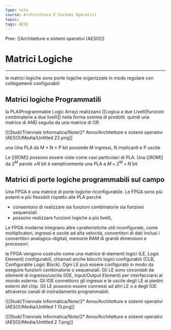 ```yaml
---
type: nota
course: Architettura E Sistemi Operativi
topic: 
tags: AESO
---
```


Prev: [[Architetture e sistemi operativi (AESO)]]

# Matrici Logiche
---
le matrici logiche sono porte logiche organizzate in modo regolare con collegamenti configurabili

## Matrici logiche Programmatili

la PLA(Programmable Logic Array) realizzano [[Logica a due Livelli|funzioni combinatorie a due livelli]] nella forma somma di prodotti. quindi una matrice di AND seguita da una matrice di OR

![[Studi/Triennale Informatica/Note/2° Anno/Architetture e sistemi operativi (AESO)/Media/Untitled 22.png]]

una Una PLA da M × N × P bit possiede M ingressi, N implicanti e P uscite

Le [[ROM]] possono essere viste come casi particolari di PLA. Una [[ROM]] da $2^M$ parole $\times N$ bit è semplicemente una PLA a $M \times 2^M \times N$  bit

## Matrici di porte logiche programmabili sul campo

Una FPGA è una matrice di porte logiche riconfigurabile. Le FPGA sono
più potenti e più flessibili rispetto alle PLA perché

- consentono di realizzare sia funzioni combinatorie sia funzioni sequenziali.
- possono realizzare funzioni logiche a più livelli,

Le FPGA moderne integrano altre caratteristiche utili riconfigurate, come moltiplicatori, ingressi e uscite ad alta velocità, convertitori di dati inclusi i convertitori analogico-digitali, memorie RAM di grandi dimensioni e processori.

le FPGA vengono costruite come una matrice di elementi logici (LE, Logic Element) configurabili, chiamati anche blocchi logici configurabili (CLB,
Configurable Logic Block). Ogni LE può essere configurato in modo da eseguire funzioni combinatorie o sequenziali. Gli LE sono circondati da elementi di ingresso/uscita (IOE, Input/Output Element) per interfacciarsi al mondo esterno.
Gli IOE connettono gli ingressi e le uscite degli LE ai piedini esterni del chip.
Gli LE possono essere connessi ad altri LE o a degli IOE attraverso canali di
instradamento programmabili.

![[Studi/Triennale Informatica/Note/2° Anno/Architetture e sistemi operativi (AESO)/Media/Untitled 1 13.png]]


![[Studi/Triennale Informatica/Note/2° Anno/Architetture e sistemi operativi (AESO)/Media/Untitled 2 7.png]]